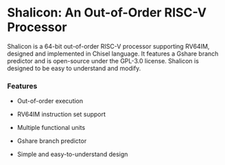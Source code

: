 # Shalicon: An Out-of-Order RISC-V Processor

Shalicon is a 64-bit out-of-order RISC-V processor supporting RV64IM, designed and implemented in Chisel language. It features a Gshare branch predictor and is open-source under the GPL-3.0 license. Shalicon is designed to be easy to understand and modify.

### Features

- Out-of-order execution

- RV64IM instruction set support

- Multiple functional units

- Gshare branch predictor

- Simple and easy-to-understand design